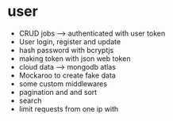 # user
- CRUD jobs --> authenticated with user token
- User login, register and update
- hash password with bcryptjs
- making token with json web token
- cloud data --> mongodb atlas
- Mockaroo to create fake data
- some custom middlewares
- pagination and and sort
- search 
- limit requests from one ip with 

